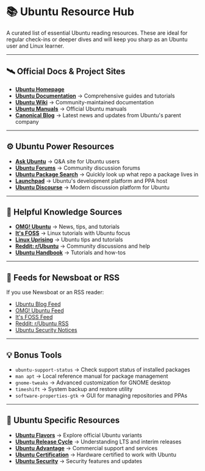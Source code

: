 # 📚 Ubuntu Resource Hub

A curated list of essential Ubuntu reading resources. These are ideal for regular check-ins or deeper dives and will keep you sharp as an Ubuntu user and Linux learner.

---

## 🛰️ Official Docs & Project Sites

- **[Ubuntu Homepage](https://ubuntu.com)**
- **[Ubuntu Documentation](https://help.ubuntu.com)** → Comprehensive guides and tutorials
- **[Ubuntu Wiki](https://wiki.ubuntu.com)** → Community-maintained documentation
- **[Ubuntu Manuals](https://manuals.ubuntu.com/)** → Official Ubuntu manuals
- **[Canonical Blog](https://ubuntu.com/blog)** → Latest news and updates from Ubuntu's parent company

---

## ⚙️ Ubuntu Power Resources

- **[Ask Ubuntu](https://askubuntu.com)** → Q&A site for Ubuntu users
- **[Ubuntu Forums](https://ubuntuforums.org)** → Community discussion forums
- **[Ubuntu Package Search](https://packages.ubuntu.com)** → Quickly look up what repo a package lives in
- **[Launchpad](https://launchpad.net)** → Ubuntu's development platform and PPA host
- **[Ubuntu Discourse](https://discourse.ubuntu.com)** → Modern discussion platform for Ubuntu

---

## 📖 Helpful Knowledge Sources

- **[OMG! Ubuntu](https://www.omgubuntu.co.uk)** → News, tips, and tutorials
- **[It's FOSS](https://itsfoss.com)** → Linux tutorials with Ubuntu focus
- **[Linux Uprising](https://www.linuxuprising.com)** → Ubuntu tips and tutorials
- **[Reddit: r/Ubuntu](https://www.reddit.com/r/Ubuntu/)** → Community discussions and help
- **[Ubuntu Handbook](https://ubuntuhandbook.org)** → Tutorials and how-tos

---

## 📰 Feeds for Newsboat or RSS

If you use Newsboat or an RSS reader:

- [Ubuntu Blog Feed](https://ubuntu.com/blog/feed)
- [OMG! Ubuntu Feed](https://www.omgubuntu.co.uk/feed)
- [It's FOSS Feed](https://itsfoss.com/feed/)
- [Reddit: r/Ubuntu RSS](https://www.reddit.com/r/Ubuntu/.rss)
- [Ubuntu Security Notices](https://ubuntu.com/security/notices/rss.xml)

---

## 💡 Bonus Tools

- `ubuntu-support-status` → Check support status of installed packages
- `man apt` → Local reference manual for package management
- `gnome-tweaks` → Advanced customization for GNOME desktop
- `timeshift` → System backup and restore utility
- `software-properties-gtk` → GUI for managing repositories and PPAs

---

## 🔧 Ubuntu Specific Resources

- **[Ubuntu Flavors](https://ubuntu.com/download/flavours)** → Explore official Ubuntu variants
- **[Ubuntu Release Cycle](https://ubuntu.com/about/release-cycle)** → Understanding LTS and interim releases
- **[Ubuntu Advantage](https://ubuntu.com/advantage)** → Commercial support and services
- **[Ubuntu Certification](https://certification.ubuntu.com)** → Hardware certified to work with Ubuntu
- **[Ubuntu Security](https://ubuntu.com/security)** → Security features and updates